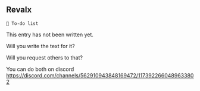 ## Revalx

`📃 To-do list`

This entry has not been written yet.

Will you write the text for it?

Will you request others to that?

You can do both
on discord https://discord.com/channels/562910943848169472/1173922660489633802

<!---
keywords:  
aliases: 
-->